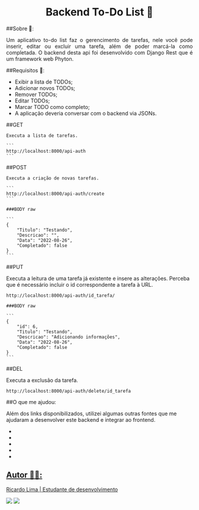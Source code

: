 <h1 align="center">Backend To-Do List 📑</h1>

##Sobre 🔎:

<p align="justify">Um aplicativo to-do list faz o gerencimento de tarefas, nele você pode inserir, editar ou excluir uma tarefa, além de poder marcá-la como completada. O backend desta api foi desenvolvido com Django Rest que é um framework web Phyton.</p>

##Requisitos :blue_book::

- Exibir a lista de TODOs;
- Adicionar novos TODOs;
- Remover TODOs;
- Editar TODOs;
- Marcar TODO como completo;
- A aplicação deveria conversar com o backend via JSONs.

##GET 

    Executa a lista de tarefas.

    ```
    http://localhost:8000/api-auth
    ``` 

##POST

    Executa a criação de novas tarefas.

    ```
    http://localhost:8000/api-auth/create
    ``` 

    ###BODY raw

    ```
    {
        "Titulo": "Testando",
        "Descricao": "",
        "Data": "2022-08-26",
        "Completado": false
    }
    ```

##PUT

Executa a leitura de uma tarefa já existente e insere as alterações. Perceba que é necessário incluir o id correspondente a tarefa à URL.

```
http://localhost:8000/api-auth/id_tarefa/
```

    ###BODY raw

    ```
    {
        "id": 6,
        "Titulo": "Testando",
        "Descricao": "Adicionando informações",
        "Data": "2022-08-26",
        "Completado": false
    }
    ```


##DEL

Executa a exclusão da tarefa.

```
http://localhost:8000/api-auth/delete/id_tarefa
```

##O que me ajudou:

Além dos links disponibilizados, utilizei algumas outras fontes que me ajudaram a desenvolver este backend e integrar ao frontend. 

- <a href="https://www.youtube.com/watch?v=evihDSZuO70" target="_blank">
- <a href="https://jacksongomesbr.gitbooks.io/desenvolvimento-web-front-end-com-angular/content/servicos.html" target="_blank">
- <a href="https://pypi.org/project/django-cors-headers/" target="_blank">
- <a href="https://www.youtube.com/watch?v=G_IyMUm7Za0&t=1095s" target="_blank">
- <a href="https://onebitcode.com/documentar-api-postman/" target="_blank">

## Autor 👨‍🎨:
Ricardo Lima | Estudante de desenvolvimento
<div>
    <a href="mailto:sricardolimaa@gmail.com" target="_blank"><img src="https://img.shields.io/badge/Gmail-D14836?style=for-the-badge&logo=gmail&logoColor=white"target="_blank"></a> 
    <a href="https://www.linkedin.com/in/slimarc/" target="_blank"><img src="https://img.shields.io/badge/LinkedIn-0077B5?style=for-the-badge&logo=linkedin&logoColor=white" target="_blank"></a> 
</div>
